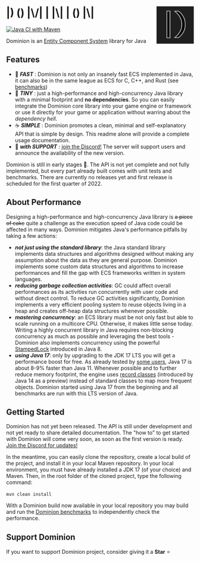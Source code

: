 # <img src="dominion-logo-square.png" align="right" width="100">|) () |\\/| | |\\| | () |\\|

[![Java CI with Maven](https://github.com/dominion-dev/dominion-ecs-java/actions/workflows/cicd-maven.yml/badge.svg)](https://github.com/dominion-dev/dominion-ecs-java/actions/workflows/cicd-maven.yml)

Dominion is an [Entity Component System](https://en.wikipedia.org/wiki/Entity_component_system) library for Java

## Features

- :rocket: **_FAST_** : Dominion is not only an insanely fast ECS implemented in Java, it can also be in the same league
  as ECS for C, C++, and Rust (see [benchmarks](https://github.com/dominion-dev/dominion-ecs-java-benchmark))
- 🤏 **_TINY_** : just a high-performance and high-concurrency Java library with a minimal footprint and **no
  dependencies**. So you can easily integrate the Dominion core library into your game engine or framework or use it
  directly for your game or application without warring about the _dependency hell_.
- :coffee: **_SIMPLE_** : Dominion promotes a clean, minimal and self-explanatory API that is simple by design. This
  readme alone will provide a complete usage documentation.
- :muscle: **_with SUPPORT_** : [join the Discord!](https://discord.gg/BHMz3axqUG) The server will support users and
  announce the availability of the new version.

Dominion is still in early stages :baby_bottle:. The API is not yet complete and not fully implemented, but every part
already built comes with unit tests and benchmarks. There are currently no releases yet and first release is scheduled
for the first quarter of 2022.

## About Performance

Designing a high-performance and high-concurrency Java library is ~~a piece of cake~~ quite a challenge as the execution
speed of Java code could be affected in many ways. Dominion mitigates Java's performance pitfalls by taking a few
actions:

- **_not just using the standard library_**: the Java standard library implements data structures and algorithms
  designed without making any assumption about the data as they are general purpose. Dominion implements some custom
  data structures and algorithms to increase performances and fill the gap with ECS frameworks written in system
  languages.
- **_reducing garbage collection activities_**: GC could affect overall performances as its activities run concurrently
  with user code and without direct control. To reduce GC activities significantly, Dominion implements a very efficient
  pooling system to reuse objects living in a heap and creates off-heap data structures whenever possible.
- **_mastering concurrency_**: an ECS library must be not only fast but able to scale running on a multicore CPU.
  Otherwise, it makes little sense today. Writing a highly concurrent library in Java requires non-blocking concurrency
  as much as possible and leveraging the best tools - Dominion also implements concurrency using the
  powerful [StampedLock](https://docs.oracle.com/javase/8/docs/api/java/util/concurrent/locks/StampedLock.html)
  introduced in Java 8.
- **_using Java 17_**: only by upgrading to the JDK 17 LTS you will get a performance boost for free. As already tested
  by [some users](https://www.optaplanner.org/blog/2021/09/15/HowMuchFasterIsJava17.html), Java 17 is about 8-9% faster
  than Java 11. Whenever possible and to further reduce memory footprint, the engine
  uses [record classes](https://docs.oracle.com/en/java/javase/15/language/records.html) (introduced by Java 14 as a
  preview) instead of standard classes to map more frequent objects. Dominion started using Java 17 from the beginning
  and all benchmarks are run with this LTS version of Java.

## Getting Started

Dominion has not yet been released. The API is still under development and not yet ready to share detailed
documentation. The "how to" to get started with Dominion will come very soon, as soon as the first version is
ready. [Join the Discord for updates!](https://discord.gg/BHMz3axqUG)

In the meantime, you can easily clone the repository, create a local build of the project, and install it in your local
Maven repository. In your local environment, you must have already installed a JDK 17 (of your choice) and Maven. Then,
in the root folder of the cloned project, type the following command:

`mvn clean install`

With a Dominion build now available in your local repository you may build and run
the [Dominion benchmarks](https://github.com/dominion-dev/dominion-ecs-java-benchmark) to independently check the
performance.

## Support Dominion

If you want to support Dominion project, consider giving it a **Star** ⭐️
